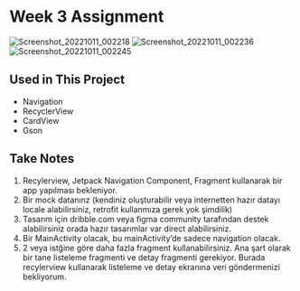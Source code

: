 # Week 3 Assignment
![Screenshot_20221011_002218](https://user-images.githubusercontent.com/101550371/194963472-e10d9910-2fc4-48ed-9b35-d07a3a3e7363.png)
![Screenshot_20221011_002236](https://user-images.githubusercontent.com/101550371/194963473-ad8f63ed-bc8f-4fea-90ff-21262d3f5599.png)
![Screenshot_20221011_002245](https://user-images.githubusercontent.com/101550371/194963475-cd5acbf3-7b49-4a09-814f-f5e382bcec87.png)

## Used in This Project
- Navigation
- RecyclerView
- CardView
- Gson

## Take Notes
1. Recylerview, Jetpack Navigation Component, Fragment kullanarak bir app yapılması bekleniyor.
2. Bir mock datanınz (kendiniz oluşturabilir veya internetten hazır datayı locale alabilirsiniz, retrofit kullanmıza gerek yok şimdilik)
3. Tasarım için dribble.com veya figma community tarafından destek alabilirsiniz orada hazır tasarımlar var direct alabilirsiniz.
4. Bir MainActivity olacak, bu mainActivity’de sadece navigation olacak.
5. 2 veya istğine göre daha fazla fragment kullanabilirsiniz. Ana şart olarak bir tane listeleme fragmenti ve detay fragmenti gerekiyor. Burada recylerview kullanarak listeleme ve detay ekranına veri göndermenizi bekliyorum.
 
